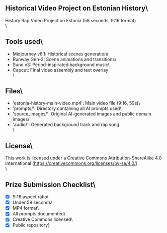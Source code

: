 ## Historical Video Project on Estonian History\
History Rap Video Project on Estonia (58 seconds, 9:16 format)\
\
## Tools used\
- Midjourney v6.1: Historical scenes generation\
- Runway Gen-2: Scene animations and transitions\
- Suno v3: Period-inspirated background music\
- Capcut: Final video assembly and text overlay\
\
## Files\
- \'estonia-history-main-video.mp4': Main video file (9:16, 59s)\
- \'prompts/': Directory containing all AI prompts used\
- \'source_images/': Original AI-generated images and public domain images\
- \'audio/': Generated background track and rap song\
\
## License\
This work is licensed under a Creative Commons Attribution-ShareAlike 4.0 International (https://creativecommons.org/licenses/by-sa/4.0/) \
\
## Prize Submission Checklist\
- [x] 9:16 aspect ratio\
- [x] Under 59 seconds\
- [x] MP4 format\
- [x] All prompts documented\
- [x] Creative Commons licensed\
- [x] Public repository}
